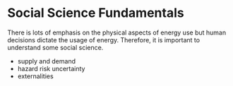 # Social Science Fundamentals

There is lots of emphasis on the physical aspects of energy use but
human decisions dictate the usage of energy.  Therefore, it is important
to understand some social science.

- supply and demand
- hazard risk uncertainty
- externalities


